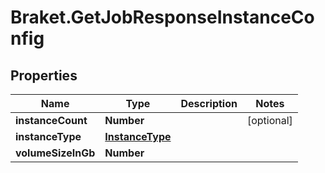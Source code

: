 # Braket.GetJobResponseInstanceConfig

## Properties

Name | Type | Description | Notes
------------ | ------------- | ------------- | -------------
**instanceCount** | **Number** |  | [optional] 
**instanceType** | [**InstanceType**](InstanceType.md) |  | 
**volumeSizeInGb** | **Number** |  | 


